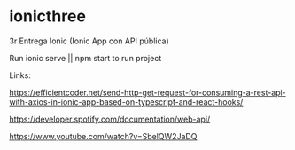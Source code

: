# ionicthree

3r Entrega Ionic (Ionic App con API pública)

Run ionic serve || npm start to run project

Links:

https://efficientcoder.net/send-http-get-request-for-consuming-a-rest-api-with-axios-in-ionic-app-based-on-typescript-and-react-hooks/

https://developer.spotify.com/documentation/web-api/

https://www.youtube.com/watch?v=SbelQW2JaDQ
